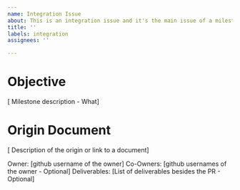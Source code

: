 ```yaml
---
name: Integration Issue
about: This is an integration issue and it's the main issue of a milestone
title: ''
labels: integration
assignees: ''

---
```


# Objective
[ Milestone description - What]

# Origin Document
[ Description of the origin or link to a document]

Owner: [github username of the owner]
Co-Owners: [github usernames of the owner - Optional]
Deliverables: [List of deliverables besides the PR - Optional]
